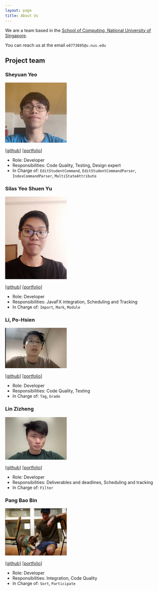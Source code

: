 ```yaml
---
layout: page
title: About Us
---
```


We are a team based in the [School of Computing, National University of Singapore](http://www.comp.nus.edu.sg).

You can reach us at the email `e0773695@u.nus.edu`

## Project team

### Sheyuan Yeo

<img src="images/team-photos/piyotato.png" width="200px">

[[github](https://github.com/Piyotato)]
[[portfolio](team/piyotato.md)]

* Role: Developer
* Responsibilities: Code Quality, Testing, Design expert
* In Charge of: `EditStudentCommand`, `EditStudentCommandParser`, `IndexCommandParser`, `MultiStateAttribute`

### Silas Yeo Shuen Yu

<img src="images/team-photos/comicalromance.png" width="200px">

[[github](http://github.com/comicalromance)]
[[portfolio](team/comicalromance.md)]

* Role: Developer
* Responsibilities: JavaFX integration, Scheduling and Tracking
* In Charge of: `Import`, `Mark`, `Module`

### Li, Po-Hsien

<img src="images/team-photos/lpohsien.png" width="200px">

[[github](http://github.com/lpohsien)]
[[portfolio](team/lpohsien.md)]

* Role: Developer
* Responsibilities: Code Quality, Testing
* In Charge of: `Tag`, `Grade`

### Lin Zizheng

<img src="images/team-photos/dr-arrgghh.png" width="200px">

[[github](http://github.com/dr-arrgghh)]
[[portfolio](team/dr-arrgghh.md)]

* Role: Developer
* Responsibilities: Deliverables and deadlines, Scheduling and tracking
* In Charge of: `Filter`

### Pang Bao Bin

<img src="images/team-photos/highorbit25.png" width="200px">

[[github](http://github.com/highorbit25)]
[[portfolio](team/highorbit25.md)]

* Role: Developer
* Responsibilities: Integration, Code Quality
* In Charge of: `Sort`, `Participate`
